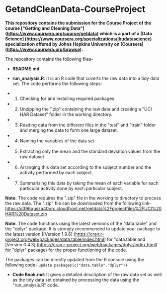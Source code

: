# GetandCleanData-CourseProject
**This repository contains the submission for the Course Project of the course ["Getting and Cleaning Data"] (https://www.coursera.org/course/getdata) which is a part of a [Data Science] (https://www.coursera.org/specializations/jhudatascience) specialization offered by Johns Hopkins University on [Coursera] (https://www.coursera.org/browse).**

The repository contains the following files-

- **README.md**

- **run_analysis.R**: It is an R code that coverts the raw data into a tidy data set. The code performs the following steps-
 - 1. Checking for and installing required packages
 - 2. Unzipping the ".zip" containing the raw data and creating a "UCI HAR Dataset" folder in the working directory.
 -  3. Reading data from the different files in the "test" and "train" folder and merging the data to form one large dataset.
 - 4. Naming the variables of the data set
 - 5. Extracting only the mean and the standard deviation values from the raw dataset
 - 6. Arranging this data set according to the subject number and the activity performed by each subject.
 - 7. Summarising this data by taking the mean of each variable for each particular activity done by each particular subject. 

**Note.** The code requires the ".zip" file in the working to directory to process the raw data. The ".zip" file can be downloaded from the following link- https://d396qusza40orc.cloudfront.net/getdata%2Fprojectfiles%2FUCI%20HAR%20Dataset.zip

**Note.** The code functions using the latest versions of the "data.table" and the "dplyr" package. It is strongly recommended to update your package to the latest version ([Version 1.9.6] (https://cran.r-project.org/web/packages/data.table/index.html) for "data.table and [Version 0.4.3] (https://cran.r-project.org/web/packages/dplyr/index.html) for "dplyr" package) for the proper functioning of the code. 

The packages can be directly updated from the R console using the following code-
`update.packages(c("data.table","dplyr"))`

- **Code Book.md**: It gives a detailed description of the raw data set as well as the tidy data set obtained by processing the data using the "run_analysis.R" code. 
